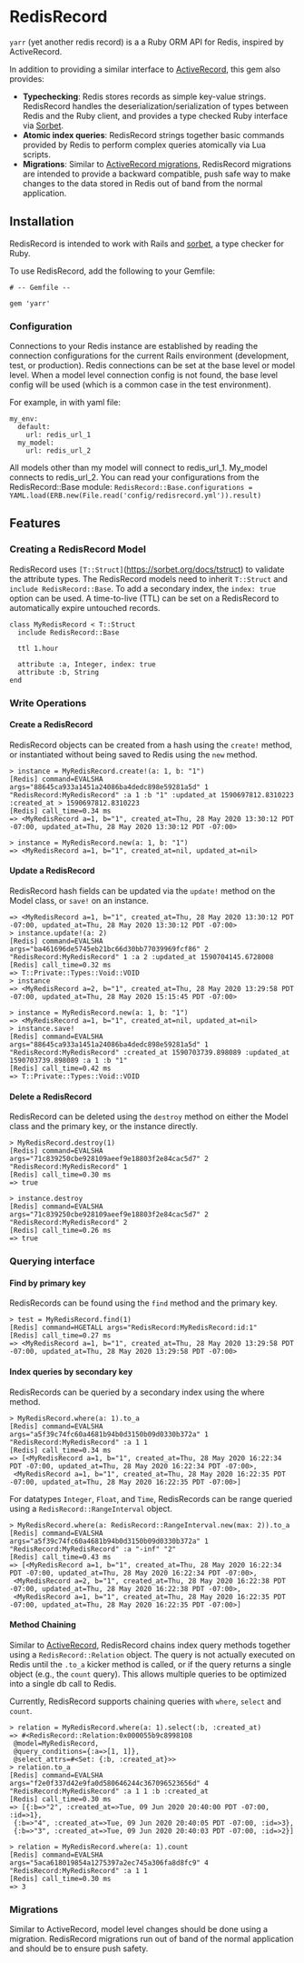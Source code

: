 # RedisRecord
`yarr` (yet another redis record) is a a Ruby ORM API for Redis, inspired by ActiveRecord. 

In addition to providing a similar interface to [ActiveRecord](https://guides.rubyonrails.org/active_record_querying.html), this gem also provides:
- **Typechecking**: Redis stores records as simple key-value strings. RedisRecord handles the deserialization/serialization of types between Redis and the Ruby client, and provides a type checked Ruby interface via [Sorbet](https://sorbet.org/).
- **Atomic index queries**: RedisRecord strings together basic commands provided by Redis to perform complex queries atomically via Lua scripts.
- **Migrations**: Similar to [ActiveRecord migrations](https://guides.rubyonrails.org/active_record_migrations.html), RedisRecord migrations are intended to provide a backward compatible, push safe way to make changes to the data stored in Redis out of band from the normal application.

## Installation
RedisRecord is intended to work with Rails and [sorbet](https://sorbet.org/docs/adopting), a type checker for Ruby. 

To use RedisRecord, add the following to your Gemfile:
```
# -- Gemfile --

gem 'yarr'
```
### Configuration
Connections to your Redis instance are established by reading the connection configurations for the current Rails environment (development, test, or production). Redis connections can be set at the base level or model level. When a model level connection config is not found, the base level config will be used (which is a common case in the test environment).

For example, in with yaml file:
```
my_env:
  default:
    url: redis_url_1
  my_model:
    url: redis_url_2
```
All models other than my model will connect to redis_url_1. My_model connects to redis_url_2. You can read your configurations from the RedisRecord::Base module:
```RedisRecord::Base.configurations = YAML.load(ERB.new(File.read('config/redisrecord.yml')).result)```


## Features
### Creating a RedisRecord Model
RedisRecord uses `[T::Struct]`(https://sorbet.org/docs/tstruct) to validate the attribute types. The RedisRecord models need to inherit `T::Struct` and `include RedisRecord::Base`. To add a secondary index, the `index: true` option can be used. A time-to-live (TTL) can be set on a RedisRecord to automatically expire untouched records.

``` 
class MyRedisRecord < T::Struct
  include RedisRecord::Base
 
  ttl 1.hour 
  
  attribute :a, Integer, index: true
  attribute :b, String
end
```

### Write Operations
#### Create a RedisRecord
RedisRecord objects can be created from a hash using the `create!` method, or instantiated without being saved to Redis using the `new` method.
```
> instance = MyRedisRecord.create!(a: 1, b: "1")
[Redis] command=EVALSHA args="88645ca933a1451a24086ba4dedc898e59281a5d" 1 "RedisRecord:MyRedisRecord" :a 1 :b "1" :updated_at 1590697812.8310223 :created_at > 1590697812.8310223
[Redis] call_time=0.34 ms
=> <MyRedisRecord a=1, b="1", created_at=Thu, 28 May 2020 13:30:12 PDT -07:00, updated_at=Thu, 28 May 2020 13:30:12 PDT -07:00>
```
```
> instance = MyRedisRecord.new(a: 1, b: "1")
=> <MyRedisRecord a=1, b="1", created_at=nil, updated_at=nil>
```

#### Update a RedisRecord
RedisRecord hash fields can be updated via the `update!` method on the Model class, or `save!` on an instance.
``` 
=> <MyRedisRecord a=1, b="1", created_at=Thu, 28 May 2020 13:30:12 PDT -07:00, updated_at=Thu, 28 May 2020 13:30:12 PDT -07:00>
> instance.update!(a: 2)
[Redis] command=EVALSHA args="ba461696de5745eb21bc66d30bb77039969fcf86" 2 "RedisRecord:MyRedisRecord" 1 :a 2 :updated_at 1590704145.6728008
[Redis] call_time=0.32 ms
=> T::Private::Types::Void::VOID
> instance
=> <MyRedisRecord a=2, b="1", created_at=Thu, 28 May 2020 13:29:58 PDT -07:00, updated_at=Thu, 28 May 2020 15:15:45 PDT -07:00>
```
```
> instance = MyRedisRecord.new(a: 1, b: "1")
=> <MyRedisRecord a=1, b="1", created_at=nil, updated_at=nil>
> instance.save!
[Redis] command=EVALSHA args="88645ca933a1451a24086ba4dedc898e59281a5d" 1 "RedisRecord:MyRedisRecord" :created_at 1590703739.898089 :updated_at 1590703739.898089 :a 1 :b "1"
[Redis] call_time=0.42 ms
=> T::Private::Types::Void::VOID
``` 
#### Delete a RedisRecord
RedisRecord can be deleted using the `destroy` method on either the Model class and the primary key, or the instance directly.
``` 
> MyRedisRecord.destroy(1)
[Redis] command=EVALSHA args="71c839250cbe928109aeef9e18803f2e84cac5d7" 2 "RedisRecord:MyRedisRecord" 1
[Redis] call_time=0.30 ms
=> true
```
```
> instance.destroy
[Redis] command=EVALSHA args="71c839250cbe928109aeef9e18803f2e84cac5d7" 2 "RedisRecord:MyRedisRecord" 2
[Redis] call_time=0.26 ms
=> true
```

### Querying interface
#### Find by primary key
RedisRecords can be found using the `find` method and the primary key.
```
> test = MyRedisRecord.find(1)
[Redis] command=HGETALL args="RedisRecord:MyRedisRecord:id:1"
[Redis] call_time=0.27 ms
=> <MyRedisRecord a=1, b="1", created_at=Thu, 28 May 2020 13:29:58 PDT -07:00, updated_at=Thu, 28 May 2020 13:29:58 PDT -07:00>
```
#### Index queries by secondary key
RedisRecords can be queried by a secondary index using the where method.
```
> MyRedisRecord.where(a: 1).to_a
[Redis] command=EVALSHA args="a5f39c74fc60a4681b94b0d3150b09d0330b372a" 1 "RedisRecord:MyRedisRecord" :a 1 1
[Redis] call_time=0.34 ms
=> [<MyRedisRecord a=1, b="1", created_at=Thu, 28 May 2020 16:22:34 PDT -07:00, updated_at=Thu, 28 May 2020 16:22:34 PDT -07:00>,
 <MyRedisRecord a=1, b="1", created_at=Thu, 28 May 2020 16:22:35 PDT -07:00, updated_at=Thu, 28 May 2020 16:22:35 PDT -07:00>]
```
For datatypes `Integer`, `Float`, and `Time`, RedisRecords can be range queried using a `RedisRecord::RangeInterval` object.
```
> MyRedisRecord.where(a: RedisRecord::RangeInterval.new(max: 2)).to_a
[Redis] command=EVALSHA args="a5f39c74fc60a4681b94b0d3150b09d0330b372a" 1 "RedisRecord:MyRedisRecord" :a "-inf" "2"
[Redis] call_time=0.43 ms
=> [<MyRedisRecord a=1, b="1", created_at=Thu, 28 May 2020 16:22:34 PDT -07:00, updated_at=Thu, 28 May 2020 16:22:34 PDT -07:00>,
 <MyRedisRecord a=2, b="1", created_at=Thu, 28 May 2020 16:22:38 PDT -07:00, updated_at=Thu, 28 May 2020 16:22:38 PDT -07:00>,
 <MyRedisRecord a=1, b="1", created_at=Thu, 28 May 2020 16:22:35 PDT -07:00, updated_at=Thu, 28 May 2020 16:22:35 PDT -07:00>]
```
#### Method Chaining
Similar to [ActiveRecord](https://guides.rubyonrails.org/active_record_querying.html#understanding-the-method-chaining), RedisRecord chains index query methods together using a `RedisRecord::Relation` object. The query is not actually executed on Redis until the `.to_a` kicker method is called, or if the query returns a single object (e.g., the `count` query). This allows multiple queries to be optimized into a single db call to Redis.

Currently, RedisRecord supports chaining queries with `where`, `select` and `count`.
```
> relation = MyRedisRecord.where(a: 1).select(:b, :created_at)
=> #<RedisRecord::Relation:0x000055b9c8998108
 @model=MyRedisRecord,
 @query_conditions={:a=>[1, 1]},
 @select_attrs=#<Set: {:b, :created_at}>>
> relation.to_a
[Redis] command=EVALSHA args="f2e0f337d42e9fa0d580646244c367096523656d" 4 "RedisRecord:MyRedisRecord" :a 1 1 :b :created_at
[Redis] call_time=0.30 ms
=> [{:b=>"2", :created_at=>Tue, 09 Jun 2020 20:40:00 PDT -07:00, :id=>1},
 {:b=>"4", :created_at=>Tue, 09 Jun 2020 20:40:05 PDT -07:00, :id=>3},
 {:b=>"3", :created_at=>Tue, 09 Jun 2020 20:40:03 PDT -07:00, :id=>2}]
 ```
 ```
> relation = MyRedisRecord.where(a: 1).count
[Redis] command=EVALSHA args="5aca618019854a1275397a2ec745a306fa8d8fc9" 4 "RedisRecord:MyRedisRecord" :a 1 1
[Redis] call_time=0.30 ms
=> 3
```
### Migrations
Similar to ActiveRecord, model level changes should be done using a migration. RedisRecord migrations run out of band of the normal application and should be  to ensure push safety.
